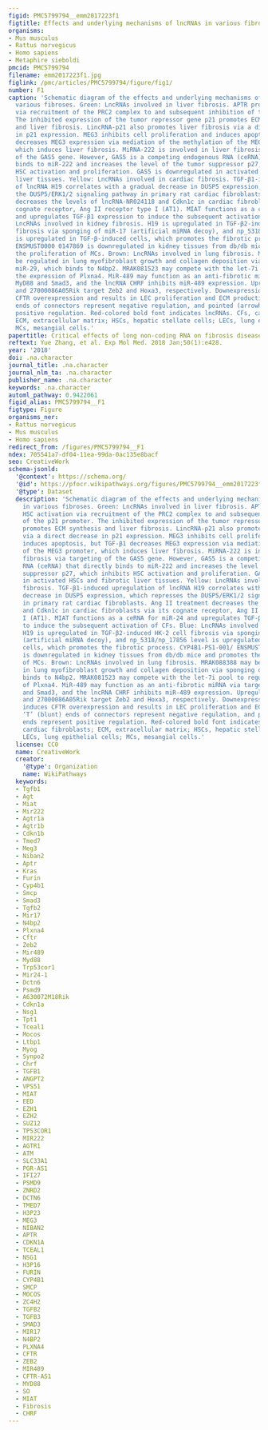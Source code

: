 ```yaml
---
figid: PMC5799794__emm2017223f1
figtitle: Effects and underlying mechanisms of lncRNAs in various fibroses
organisms:
- Mus musculus
- Rattus norvegicus
- Homo sapiens
- Metaphire sieboldi
pmcid: PMC5799794
filename: emm2017223f1.jpg
figlink: /pmc/articles/PMC5799794/figure/fig1/
number: F1
caption: 'Schematic diagram of the effects and underlying mechanisms of lncRNAs in
  various fibroses. Green: LncRNAs involved in liver fibrosis. APTR promotes HSC activation
  via recruitment of the PRC2 complex to and subsequent inhibition of the p21 promoter.
  The inhibited expression of the tumor repressor gene p21 promotes ECM synthesis
  and liver fibrosis. LincRNA-p21 also promotes liver fibrosis via a direct decrease
  in p21 expression. MEG3 inhibits cell proliferation and induces apoptosis, but TGF-β1
  decreases MEG3 expression via mediation of the methylation of the MEG3 promoter,
  which induces liver fibrosis. MiRNA-222 is involved in liver fibrosis via targeting
  of the GAS5 gene. However, GAS5 is a competing endogenous RNA (ceRNA) that directly
  binds to miR-222 and increases the level of the tumor suppressor p27, which inhibits
  HSC activation and proliferation. GAS5 is downregulated in activated HSCs and fibrotic
  liver tissues. Yellow: LncRNAs involved in cardiac fibrosis. TGF-β1-induced upregulation
  of lncRNA H19 correlates with a gradual decrease in DUSP5 expression, which represses
  the DUSP5/ERK1/2 signaling pathway in primary rat cardiac fibroblasts. Ang II treatment
  decreases the levels of lncRNA-NR024118 and Cdkn1c in cardiac fibroblasts via its
  cognate receptor, Ang II receptor type I (AT1). MIAT functions as a ceRNA for miR-24
  and upregulates TGF-β1 expression to induce the subsequent activation of CFs. Blue:
  LncRNAs involved in kidney fibrosis. H19 is upregulated in TGF-β2-induced HK-2 cell
  fibrosis via sponging of miR-17 (artificial miRNA decoy), and np_5318/np_17856 level
  is upregulated in TGF-β-induced cells, which promotes the fibrotic process. CYP4B1-PS1-001/
  ENSMUST0000 0147869 is downregulated in kidney tissues from db/db mice and promotes
  the proliferation of MCs. Brown: LncRNAs involved in lung fibrosis. MRAK088388 may
  be regulated in lung myofibroblast growth and collagen deposition via sponging of
  miR-29, which binds to N4bp2. MRAK081523 may compete with the let-7i pool to regulate
  the expression of Plxna4. MiR-489 may function as an anti-fibrotic miRNA via targeting
  MyD88 and Smad3, and the lncRNA CHRF inhibits miR-489 expression. Upregulated uc.77
  and 27000086A05Rik target Zeb2 and Hoxa3, respectively. Downexpression of BGas induces
  CFTR overexpression and results in LEC proliferation and ECM production. ‘T’ (blunt)
  ends of connectors represent negative regulation, and pointed (arrowhead) ends represent
  positive regulation. Red-colored bold font indicates lncRNAs. CFs, cardiac fibroblasts;
  ECM, extracellular matrix; HSCs, hepatic stellate cells; LECs, lung epithelial cells;
  MCs, mesangial cells.'
papertitle: Critical effects of long non-coding RNA on fibrosis diseases.
reftext: Yue Zhang, et al. Exp Mol Med. 2018 Jan;50(1):e428.
year: '2018'
doi: .na.character
journal_title: .na.character
journal_nlm_ta: .na.character
publisher_name: .na.character
keywords: .na.character
automl_pathway: 0.9422061
figid_alias: PMC5799794__F1
figtype: Figure
organisms_ner:
- Rattus norvegicus
- Mus musculus
- Homo sapiens
redirect_from: /figures/PMC5799794__F1
ndex: 705541a7-df04-11ea-99da-0ac135e8bacf
seo: CreativeWork
schema-jsonld:
  '@context': https://schema.org/
  '@id': https://pfocr.wikipathways.org/figures/PMC5799794__emm2017223f1.html
  '@type': Dataset
  description: 'Schematic diagram of the effects and underlying mechanisms of lncRNAs
    in various fibroses. Green: LncRNAs involved in liver fibrosis. APTR promotes
    HSC activation via recruitment of the PRC2 complex to and subsequent inhibition
    of the p21 promoter. The inhibited expression of the tumor repressor gene p21
    promotes ECM synthesis and liver fibrosis. LincRNA-p21 also promotes liver fibrosis
    via a direct decrease in p21 expression. MEG3 inhibits cell proliferation and
    induces apoptosis, but TGF-β1 decreases MEG3 expression via mediation of the methylation
    of the MEG3 promoter, which induces liver fibrosis. MiRNA-222 is involved in liver
    fibrosis via targeting of the GAS5 gene. However, GAS5 is a competing endogenous
    RNA (ceRNA) that directly binds to miR-222 and increases the level of the tumor
    suppressor p27, which inhibits HSC activation and proliferation. GAS5 is downregulated
    in activated HSCs and fibrotic liver tissues. Yellow: LncRNAs involved in cardiac
    fibrosis. TGF-β1-induced upregulation of lncRNA H19 correlates with a gradual
    decrease in DUSP5 expression, which represses the DUSP5/ERK1/2 signaling pathway
    in primary rat cardiac fibroblasts. Ang II treatment decreases the levels of lncRNA-NR024118
    and Cdkn1c in cardiac fibroblasts via its cognate receptor, Ang II receptor type
    I (AT1). MIAT functions as a ceRNA for miR-24 and upregulates TGF-β1 expression
    to induce the subsequent activation of CFs. Blue: LncRNAs involved in kidney fibrosis.
    H19 is upregulated in TGF-β2-induced HK-2 cell fibrosis via sponging of miR-17
    (artificial miRNA decoy), and np_5318/np_17856 level is upregulated in TGF-β-induced
    cells, which promotes the fibrotic process. CYP4B1-PS1-001/ ENSMUST0000 0147869
    is downregulated in kidney tissues from db/db mice and promotes the proliferation
    of MCs. Brown: LncRNAs involved in lung fibrosis. MRAK088388 may be regulated
    in lung myofibroblast growth and collagen deposition via sponging of miR-29, which
    binds to N4bp2. MRAK081523 may compete with the let-7i pool to regulate the expression
    of Plxna4. MiR-489 may function as an anti-fibrotic miRNA via targeting MyD88
    and Smad3, and the lncRNA CHRF inhibits miR-489 expression. Upregulated uc.77
    and 27000086A05Rik target Zeb2 and Hoxa3, respectively. Downexpression of BGas
    induces CFTR overexpression and results in LEC proliferation and ECM production.
    ‘T’ (blunt) ends of connectors represent negative regulation, and pointed (arrowhead)
    ends represent positive regulation. Red-colored bold font indicates lncRNAs. CFs,
    cardiac fibroblasts; ECM, extracellular matrix; HSCs, hepatic stellate cells;
    LECs, lung epithelial cells; MCs, mesangial cells.'
  license: CC0
  name: CreativeWork
  creator:
    '@type': Organization
    name: WikiPathways
  keywords:
  - Tgfb1
  - Agt
  - Miat
  - Mir222
  - Agtr1a
  - Agtr1b
  - Cdkn1b
  - Tmed7
  - Meg3
  - Niban2
  - Aptr
  - Kras
  - Furin
  - Cyp4b1
  - Smcp
  - Smad3
  - Tgfb2
  - Mir17
  - N4bp2
  - Plxna4
  - Cftr
  - Zeb2
  - Mir489
  - Myd88
  - Trp53cor1
  - Mir24-1
  - Dctn6
  - Psmd9
  - A630072M18Rik
  - Cdkn1a
  - Nsg1
  - Tpt1
  - Tceal1
  - Mocos
  - Ltbp1
  - Myog
  - Synpo2
  - Chrf
  - TGFB1
  - ANGPT2
  - VPS51
  - MIAT
  - EED
  - EZH1
  - EZH2
  - SUZ12
  - TP53COR1
  - MIR222
  - AGTR1
  - ATM
  - SLC33A1
  - PGR-AS1
  - IFI27
  - PSMD9
  - ZNRD2
  - DCTN6
  - TMED7
  - H3P23
  - MEG3
  - NIBAN2
  - APTR
  - CDKN1A
  - TCEAL1
  - NSG1
  - H3P16
  - FURIN
  - CYP4B1
  - SMCP
  - MOCOS
  - ZC4H2
  - TGFB2
  - TGFB3
  - SMAD3
  - MIR17
  - N4BP2
  - PLXNA4
  - CFTR
  - ZEB2
  - MIR489
  - CFTR-AS1
  - MYD88
  - SO
  - MIAT
  - Fibrosis
  - CHRF
---
```

